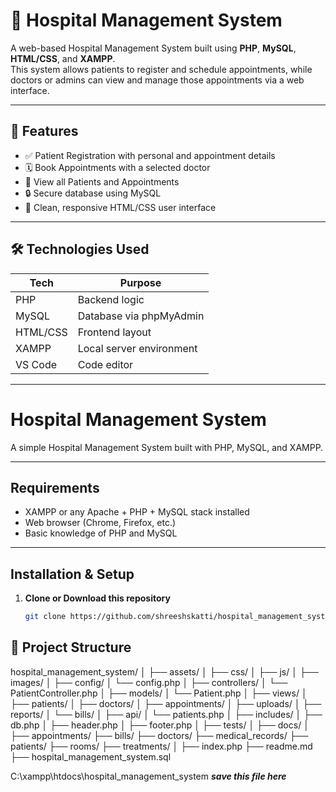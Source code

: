 # 🏥 Hospital Management System

A web-based Hospital Management System built using **PHP**, **MySQL**, **HTML/CSS**, and **XAMPP**.  
This system allows patients to register and schedule appointments, while doctors or admins can view and manage those appointments via a web interface.

---

## 🚀 Features

- ✅ Patient Registration with personal and appointment details
- 🗓️ Book Appointments with a selected doctor
- 📄 View all Patients and Appointments
- 🔒 Secure database using MySQL
- 🎨 Clean, responsive HTML/CSS user interface

---

## 🛠️ Technologies Used

| Tech       | Purpose                  |
|------------|--------------------------|
| PHP        | Backend logic            |
| MySQL      | Database via phpMyAdmin  |
| HTML/CSS   | Frontend layout          |
| XAMPP      | Local server environment |
| VS Code    | Code editor              |

---
# Hospital Management System

A simple Hospital Management System built with PHP, MySQL, and XAMPP.

---

## Requirements

- XAMPP or any Apache + PHP + MySQL stack installed  
- Web browser (Chrome, Firefox, etc.)  
- Basic knowledge of PHP and MySQL  

---

## Installation & Setup

1. **Clone or Download this repository**

   ```bash
   git clone https://github.com/shreeshskatti/hospital_management_system.git

## 📁 Project Structure

hospital_management_system/
│
├── assets/
│   ├── css/
│   ├── js/
│   ├── images/
│
├── config/
│   └── config.php
│
├── controllers/
│   └── PatientController.php
│
├── models/
│   └── Patient.php
│
├── views/
│   ├── patients/
│   ├── doctors/
│   ├── appointments/
│
├── uploads/
│   ├── reports/
│   └── bills/
│
├── api/
│   └── patients.php
│
├── includes/
│   ├── db.php
│   ├── header.php
│   ├── footer.php
│
├── tests/
│
├── docs/
│
├── appointments/
├── bills/
├── doctors/
├── medical_records/
├── patients/
├── rooms/
├── treatments/
│
├── index.php
├── readme.md
├── hospital_management_system.sql




C:\xampp\htdocs\hospital_management_system
 ***save this file here*** 